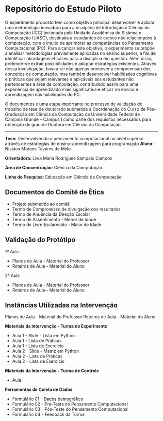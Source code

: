 # Repositório do Estudo Piloto

O experimento proposto tem como objetivo principal desenvolver e aplicar uma metodologia inovadora para a disciplina de Introdução à Ciência da Computação (ICC) lecionada pela Unidade Acadêmica de Sistema e Computação (UASC), destinada a estudantes de cursos não relacionados à computação, com o intuito de aprimorar as competências do Pensamento Computacional (PC). Para alcançar este objetivo, o experimento se propõe a analisar metodologias previamente aplicadas no ensino superior, a fim de identificar abordagens eficazes para a disciplina em questão. Além disso, pretende-se extrair possibilidades e adaptar estratégias existentes. Através dessa investigação, busca-se não apenas promover a compreensão dos conceitos de computação, mas também desenvolver habilidades cognitivas e práticas que sejam relevantes e aplicáveis aos estudantes não pertencentes à área de computação, contribuindo assim para uma experiência de aprendizado mais significativa e eficaz no ensino e aprendizagem das habilidades do PC.

O documentos é uma etapa importante no processo de validação do trabalho de tese de doutorado submetida à Coordenação do Curso de Pós-Graduação em Ciência da Computação da Universidade Federal de Campina Grande - Campus I como parte dos requisitos necessários para obtenção do grau de Doutora em Ciência da Computação.

___

**Tese:** Desenvolvendo o pensamento computacional no nível superior através de estratégias de ensino-aprendizagem para programação
**Aluno:** Nisston Moraes Tavares de Melo

**Orientadora:** Lívia Maria Rodrigues Sampaio Campos

**Área de Concentração:** Ciência da Computação

**Linha de Pesquisa:** Educação em Ciência da Computação

## Documentos do Comitê de Ética

* Projeto submetido ao comitê
* Termo de Compromisso de divulgação dos resultados
* Termo de Anuência da Direção Escolar
* Termo de Assentimento - Menor de Idade
* Termo de Livre Esclarecido - Maior de Idade

## Validação do Protótipo

1ª Aula
* Planos de Aula - Material do Professor
* Roteiros de Aula - Material do Aluno

2ª Aula
* Planos de Aula - Material do Professor
* Roteiros de Aula - Material do Aluno

## Instâncias Utilizadas na Intervenção

Planos de Aula - Material do Professor
Roteiros de Aula - Material do Aluno

**Materiais da Intervenção - Turma do Experimento**
* Aula 1 - Slide - Lista em Python
* Aula 1 - Lista de Práticas
* Aula 1 - Lista de Exercício
* Aula 2 - Slide - Matriz em Python
* Aula 2 - Lista de Práticas
* Aula 2 - Lista de Exercício
  
**Materiais da Intervenção - Turma de Controle**
* Aula

**Ferramentas de Coleta de Dados**
* Formulário 01 - Dados demográfico
* Formulário 02 - Pré-Teste do Pensamento Computacional
* Formulário 03 - Pós-Teste do Pensamento Computacional
* Formulário 04 - Feedback da Turma

